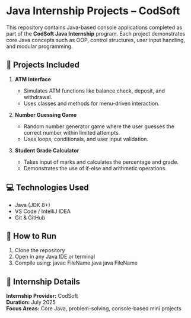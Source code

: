 # Java Internship Projects – CodSoft

This repository contains Java-based console applications completed as part of the **CodSoft Java Internship** program. Each project demonstrates core Java concepts such as OOP, control structures, user input handling, and modular programming.

## 🔹 Projects Included

1. **ATM Interface**
   - Simulates ATM functions like balance check, deposit, and withdrawal.
   - Uses classes and methods for menu-driven interaction.

2. **Number Guessing Game**
   - Random number generator game where the user guesses the correct number within limited attempts.
   - Uses loops, conditionals, and user input validation.

3. **Student Grade Calculator**
   - Takes input of marks and calculates the percentage and grade.
   - Demonstrates the use of if-else and arithmetic operations.

## 💻 Technologies Used
- Java (JDK 8+)
- VS Code / IntelliJ IDEA
- Git & GitHub

## 📁 How to Run
1. Clone the repository
2. Open in any Java IDE or terminal
3. Compile using: javac FileName.java
                  java FileName

## 📜 Internship Details
**Internship Provider:** CodSoft  
**Duration:** July 2025  
**Focus Areas:** Core Java, problem-solving, console-based mini projects
